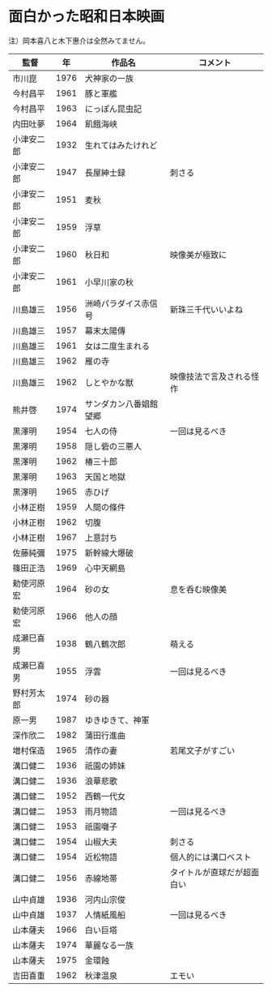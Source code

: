# 面白かった昭和日本映画

注）岡本喜八と木下惠介は全然みてません。

| 監督       | 年   | 作品名                 | コメント                   |
| ---------- | ---- | ---------------------- | -------------------------- |
| 市川崑     | 1976 | 犬神家の一族           |                            |
| 今村昌平   | 1961 | 豚と軍艦               |                            |
| 今村昌平   | 1963 | にっぽん昆虫記         |                            |
| 内田吐夢   | 1964 | 飢餓海峡               |                            |
| 小津安二郎 | 1932 | 生れてはみたけれど     |                            |
| 小津安二郎 | 1947 | 長屋紳士録             | 刺さる                     |
| 小津安二郎 | 1951 | 麦秋                   |                            |
| 小津安二郎 | 1959 | 浮草                   |                            |
| 小津安二郎 | 1960 | 秋日和                 | 映像美が極致に             |
| 小津安二郎 | 1961 | 小早川家の秋           |                            |
| 川島雄三   | 1956 | 洲崎パラダイス赤信号   | 新珠三千代いいよね         |
| 川島雄三   | 1957 | 幕末太陽傳             |                            |
| 川島雄三   | 1961 | 女は二度生まれる       |                            |
| 川島雄三   | 1962 | 雁の寺                 |                            |
| 川島雄三   | 1962 | しとやかな獣           | 映像技法で言及される怪作   |
| 熊井啓     | 1974 | サンダカン八番娼館望郷 |                            |
| 黒澤明     | 1954 | 七人の侍               | 一回は見るべき             |
| 黒澤明     | 1958 | 隠し砦の三悪人         |                            |
| 黒澤明     | 1962 | 椿三十郎               |                            |
| 黒澤明     | 1963 | 天国と地獄             |                            |
| 黒澤明     | 1965 | 赤ひげ                 |                            |
| 小林正樹   | 1959 | 人間の條件             |                            |
| 小林正樹   | 1962 | 切腹                   |                            |
| 小林正樹   | 1967 | 上意討ち               |                            |
| 佐藤純彌   | 1975 | 新幹線大爆破           |                            |
| 篠田正浩   | 1969 | 心中天網島             |                            |
| 勅使河原宏 | 1964 | 砂の女                 | 息を呑む映像美             |
| 勅使河原宏 | 1966 | 他人の顔               |                            |
| 成瀬巳喜男 | 1938 | 鶴八鶴次郎             | 萌える                     |
| 成瀬巳喜男 | 1955 | 浮雲                   | 一回は見るべき             |
| 野村芳太郎 | 1974 | 砂の器                 |                            |
| 原一男     | 1987 | ゆきゆきて、神軍       |                            |
| 深作欣二   | 1982 | 蒲田行進曲             |                            |
| 増村保造   | 1965 | 清作の妻               | 若尾文子がすごい           |
| 溝口健二   | 1936 | 祇園の姉妹             |                            |
| 溝口健二   | 1936 | 浪華悲歌               |                            |
| 溝口健二   | 1952 | 西鶴一代女             |                            |
| 溝口健二   | 1953 | 雨月物語               | 一回は見るべき             |
| 溝口健二   | 1953 | 祇園囃子               |                            |
| 溝口健二   | 1954 | 山椒大夫               | 刺さる                     |
| 溝口健二   | 1954 | 近松物語               | 個人的には溝口ベスト       |
| 溝口健二   | 1956 | 赤線地帯               | タイトルが直球だが超面白い |
| 山中貞雄   | 1936 | 河内山宗俊             |                            |
| 山中貞雄   | 1937 | 人情紙風船             | 一回は見るべき             |
| 山本薩夫   | 1966 | 白い巨塔               |                            |
| 山本薩夫   | 1974 | 華麗なる一族           |                            |
| 山本薩夫   | 1975 | 金環蝕                 |                            |
| 吉田喜重   | 1962 | 秋津温泉               | エモい                     |